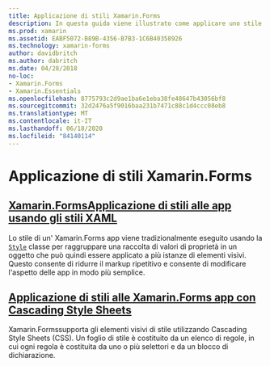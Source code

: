 ```yaml
---
title: Applicazione di stili Xamarin.Forms
description: In questa guida viene illustrato come applicare uno stile alle Xamarin.Forms applicazioni utilizzando gli stili XAML e utilizzando Cascading Style Sheets.
ms.prod: xamarin
ms.assetid: EABF5072-B89B-4356-B7B3-1C6B40358926
ms.technology: xamarin-forms
author: davidbritch
ms.author: dabritch
ms.date: 04/28/2018
no-loc:
- Xamarin.Forms
- Xamarin.Essentials
ms.openlocfilehash: 8775793c2d9ae1ba6e1eba38fe48647b43056bf8
ms.sourcegitcommit: 32d2476a5f9016baa231b7471c88c1d4ccc08eb8
ms.translationtype: MT
ms.contentlocale: it-IT
ms.lasthandoff: 06/18/2020
ms.locfileid: "84140114"
---
```

# <a name="styling-xamarinforms-apps"></a>Applicazione di stili Xamarin.Forms

## <a name="styling-xamarinforms-apps-using-xaml-stylesxamlindexmd"></a>[Xamarin.FormsApplicazione di stili alle app usando gli stili XAML](xaml/index.md)

Lo stile di un' Xamarin.Forms app viene tradizionalmente eseguito usando la [`Style`](xref:Xamarin.Forms.Style) classe per raggruppare una raccolta di valori di proprietà in un oggetto che può quindi essere applicato a più istanze di elementi visivi. Questo consente di ridurre il markup ripetitivo e consente di modificare l'aspetto delle app in modo più semplice.

## <a name="styling-xamarinforms-apps-using-cascading-style-sheetscssindexmd"></a>[Applicazione di stili alle Xamarin.Forms app con Cascading Style Sheets](css/index.md)

Xamarin.Formssupporta gli elementi visivi di stile utilizzando Cascading Style Sheets (CSS). Un foglio di stile è costituito da un elenco di regole, in cui ogni regola è costituita da uno o più selettori e da un blocco di dichiarazione.
